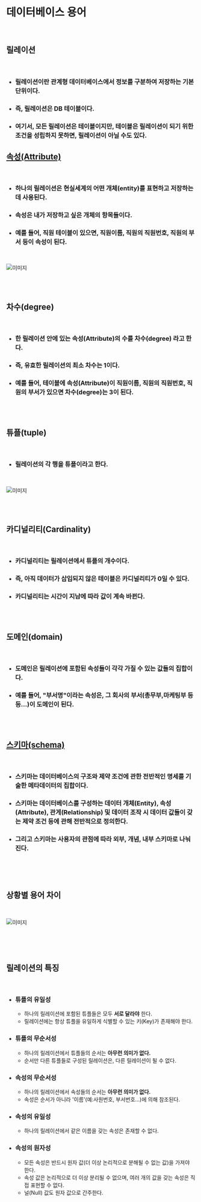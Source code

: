 # **데이터베이스 용어**
<br>

## **릴레이션**
<br>

* ### 릴레이션이란 관계형 데이터베이스에서 정보를 구분하여 저장하는 기본 단위이다.
* ### 즉, 릴레이션은 DB 테이블이다.
* ### 여기서, 모든 릴레이션은 테이블이지만, 테이블은 릴레이션이 되기 위한 조건을 성립하지 못하면, 릴레이션이 아닐 수도 있다.

## [**속성(Attribute)**](%EC%86%8D%EC%84%B1.md)
<br>

* ### 하나의 릴레이션은 현실세계의 어떤 개체(entity)를 표현하고 저장하는데 사용된다.
* ### 속성은 내가 저장하고 싶은 개체의 항목들이다.
* ### 예를 들어, 직원 테이블이 있으면, 직원이름, 직원의 직원번호, 직원의 부서 등이 속성이 된다.

<br>

![이미지](https://velog.velcdn.com/images/as979200/post/27c8d7ea-d9b9-4015-a505-4870abbd14c1/image.png)

<br><br>

## **차수(degree)**

<br>

* ### 한 릴레이션 안에 있는 **속성(Attribute)의 수를 차수(degree)** 라고 한다.
* ### 즉, 유효한 릴레이션의 최소 차수는 1이다.
* ### 예를 들어, 테이블에 속성(Attribute)이 직원이름, 직원의 직원번호, 직원의 부서가 있으면 차수(degree)는 3이 된다.

<br><br>

## **튜플(tuple)**

<br>

* ### 릴레이션의 각 행을 튜플이라고 한다.
  
<br>

![이미지](https://velog.velcdn.com/images/as979200/post/38d94319-ec69-4ba7-846b-dae9d46211d6/image.png)

<br><br>

## **카디널리티(Cardinality)**
<br>

* ### 카디널리티는 릴레이션에서 튜플의 개수이다.
* ### 즉, 아직 데이터가 삽입되지 않은 테이블은 카디널리티가 0일 수 있다.
* ### 카디널리티는 시간이 지남에 따라 값이 계속 바뀐다.

<br><br>

## **도메인(domain)**

<br>

* ### 도메인은 릴레이션에 포함된 속성들이 각각 **가질 수 있는 값들의 집합**이다.
* ### 예를 들어, "부서명"이라는 속성은, 그 회사의 부서(총무부,마케팅부 등등...)이 도메인이 된다.
  
<br><br>

## [**스키마(schema)**](%EC%8A%A4%ED%82%A4%EB%A7%88.md)

<br>

* ### 스키마는 **데이터베이스의 구조와 제약 조건에 관한 전반적인 명세를 기술한 메타데이터의 집합**이다.
* ### 스키마는 데이터베이스를 구성하는 데이터 개체(Entity), 속성(Attribute), 관게(Relationship) 및 데이터 조작 시 데이터 값들이 갖는 제약 조건 등에 관해 전반적으로 정의한다.
* ### 그리고 스키마는 사용자의 관점에 따라 외부, 개념, 내부 스키마로 나눠진다.
<br><br><br>

## **상황별 용어 차이**

<br>

![이미지](https://velog.velcdn.com/images/as979200/post/d1a3762d-88e1-4c46-85cc-a691ce0ee0e7/image.png)

<br><br><br>

## **릴레이션의 특징**

<br>

* ### **튜플의 유일성**
  * 하나의 릴레이션에 포함된 튜플들은 모두 **서로 달라야** 한다.
  * 릴레이션에는 항상 튜플을 유일하게 식별할 수 있는 키(Key)가 존재해야 한다.
* ### **튜플의 무순서성**
  * 하나의 릴레이션에서 튜플들의 순서는 **아무런 의미가 없다.**
  * 순서만 다른 튜플들로 구성된 릴레이션은, 다른 릴레이션이 될 수 없다.
* ### **속성의 무순서성**
  * 하나의 릴레이션에서 속성들의 순서는 **아무런 의미가 없다.**
  * 속성은 순서가 아니라 '이름'(예:사원번호, 부서번호...)에 의해 참조된다.
* ### **속성의 유일성**
  * 하나의 릴레이션에서 같은 이름을 갖는 속성은 존재할 수 없다.
* ### **속성의 원자성**
  * 모든 속성은 반드시 원자 값(더 이상 논리적으로 분해될 수 없는 값)을 가져야 한다.
  * 속성 값은 논리적으로 더 이상 분리될 수 없으며, 여러 개의 값을 갖는 속성은 직접 표현할 수 없다.
  * 널(Null) 값도 원자 값으로 간주한다.